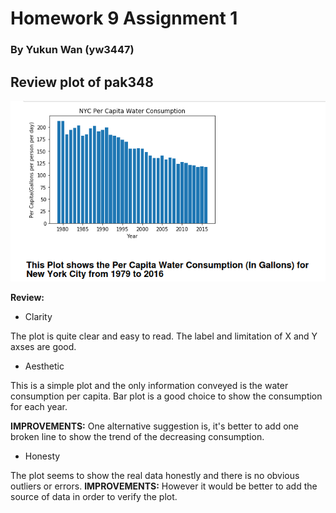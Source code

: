 # Homework 9 Assignment 1
### By Yukun Wan (yw3447)

## Review plot of pak348

![Alt text](screenshots/water.png)

**Review:**

- Clarity

The plot is quite clear and easy to read. The label and limitation of X and Y axses are good.


- Aesthetic

This is a simple plot and the only information conveyed is the water consumption per capita. Bar plot is a good choice to show the consumption for each year.

**IMPROVEMENTS:**
One alternative suggestion is, it's better to add one broken line to show the trend of the decreasing consumption.

- Honesty

The plot seems to show the real data honestly and there is no obvious outliers or errors. **IMPROVEMENTS:**
However it would be better to add the source of data in order to verify the plot.
